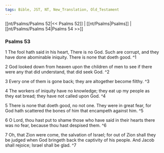 ```yaml
---
tags: Bible, JST, NT, New_Translation, Old_Testament
---
```


[[nt/Psalms/Psalms 52|<< Psalms 52]] | [[nt/Psalms|Psalms]] | [[nt/Psalms/Psalms 54|Psalms 54 >>]]

### Psalms 53

1 The fool hath said in his heart, There is no God. Such are corrupt, and they have done abominable iniquity. There is none that doeth good.  ^1

2 God looked down from heaven upon the children of men to see if there were any that did understand, that did seek God.  ^2

3 Every one of them is gone back; they are altogether become filthy.  ^3

4 The workers of iniquity have no knowledge; they eat up my people as they eat bread; they have not called upon God.  ^4

5 There is none that doeth good, no not one. They were in great fear, for God hath scattered the bones of him that encampeth against him.  ^5

6 O Lord, thou hast put to shame those who have said in their hearts there was no fear, because thou hast despised them.  ^6

7 Oh, that Zion were come, the salvation of Israel; for out of Zion shall they be judged when God bringeth back the captivity of his people. And Jacob shall rejoice; Israel shall be glad.  ^7

 
